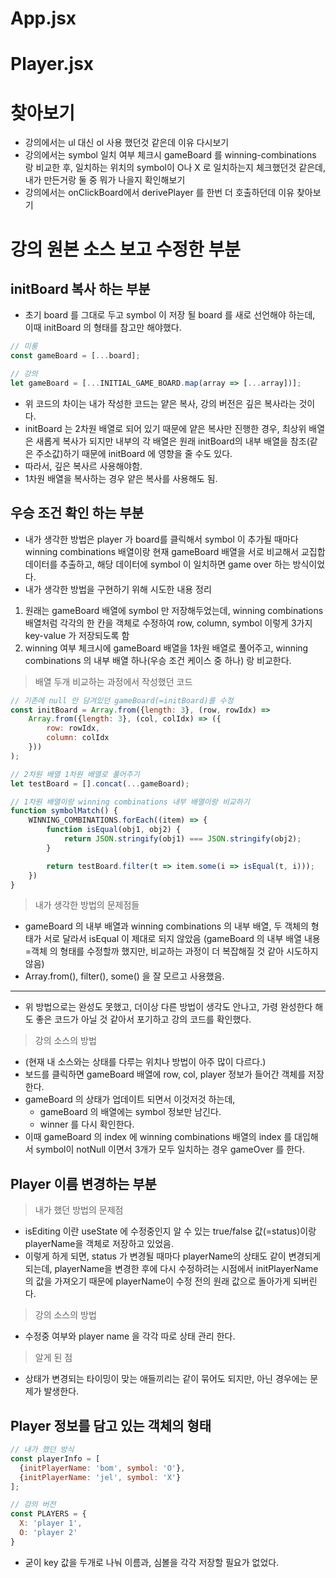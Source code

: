# App.jsx

# Player.jsx

# 찾아보기
- 강의에서는 ul 대신 ol 사용 했던것 같은데 이유 다시보기
- 강의에서는 symbol 일치 여부 체크시 gameBoard 를 winning-combinations 랑 비교한 후,
일치하는 위치의 symbol이 O나 X 로 일치하는지 체크했던것 같은데,
내가 만든거랑 둘 중 뭐가 나을지 확인해보기
- 강의에서는 onClickBoard에서 derivePlayer 를 한번 더 호출하던데 이유 찾아보기

# 강의 원본 소스 보고 수정한 부분
## initBoard 복사 하는 부분 
- 초기 board 를 그대로 두고 symbol 이 저장 될 board 를 새로 선언해야 하는데,
이때 initBoard 의 형태를 참고만 해야했다.

```js
// 미룽
const gameBoard = [...board];

// 강의
let gameBoard = [...INITIAL_GAME_BOARD.map(array => [...array])];
```

- 위 코드의 차이는 내가 작성한 코드는 얕은 복사, 강의 버전은 깊은 복사라는 것이다.
- initBoard 는 2차원 배열로 되어 있기 때문에 얕은 복사만 진행한 경우, 
최상위 배열은 새롭게 복사가 되지만 내부의 각 배열은 원래 initBoard의 내부 배열을 참조(같은 주소값)하기 때문에
initBoard 에 영향을 줄 수도 있다.
- 따라서, 깊은 복사르 사용해야함.
- 1차원 배열을 복사하는 경우 얕은 복사를 사용해도 됨.

## 우승 조건 확인 하는 부분
- 내가 생각한 방법은 player 가 board를 클릭해서 symbol 이 추가될 때마다
winning combinations 배열이랑 현재 gameBoard 배열을 서로 비교해서 교집합 데이터를 추출하고,
해당 데이터에 symbol 이 일치하면 game over 하는 방식이었다.
- 내가 생각한 방법을 구현하기 위해 시도한 내용 정리
1. 원래는 gameBoard 배열에 symbol 만 저장해두었는데, winning combinations 배열처럼
각각의 한 칸을 객체로 수정하여 row, column, symbol 이렇게 3가지 key-value 가 저장되도록 함
2. winning 여부 체크시에 gameBoard 배열을 1차원 배열로 풀어주고, 
winning combinations 의 내부 배열 하나(우승 조건 케이스 중 하나) 랑 비교한다.
> 배열 두개 비교하는 과정에서 작성했던 코드
```js
// 기존에 null 만 담겨있던 gameBoard(=initBoard)를 수정
const initBoard = Array.from({length: 3}, (row, rowIdx) =>
    Array.from({length: 3}, (col, colIdx) => ({
        row: rowIdx,
        column: colIdx
    }))
);

// 2차원 배열 1차원 배열로 풀어주기
let testBoard = [].concat(...gameBoard);

// 1차원 배열이랑 winning combinations 내부 배열이랑 비교하기
function symbolMatch() {
    WINNING_COMBINATIONS.forEach((item) => {
        function isEqual(obj1, obj2) {
            return JSON.stringify(obj1) === JSON.stringify(obj2);
        }

        return testBoard.filter(t => item.some(i => isEqual(t, i)));
    })
}
```
> 내가 생각한 방법의 문제점들
- gameBoard 의 내부 배열과 winning combinations 의 내부 배열, 두 객체의 형태가 서로 달라서 isEqual 이 제대로 되지 않았음
  (gameBoard 의 내부 배열 내용=객체 의 형태를 수정할까 했지만, 비교하는 과정이 더 복잡해질 것 같아 시도하지 않음)
- Array.from(), filter(), some() 을 잘 모르고 사용했음.

---
- 위 방법으로는 완성도 못했고, 더이상 다른 방법이 생각도 안나고, 
가령 완성한다 해도 좋은 코드가 아닐 것 같아서 포기하고 강의 코드를 확인했다.

> 강의 소스의 방법
- (현재 내 소스와는 상태를 다루는 위치나 방법이 아주 많이 다르다.)
- 보드를 클릭하면 gameBoard 배열에 row, col, player 정보가 들어간 객체를 저장한다.
- gameBoard 의 상태가 업데이트 되면서 이것저것 하는데,
  - gameBoard 의 배열에는 symbol 정보만 남긴다.
  - winner 를 다시 확인한다.
- 이때 gameBoard 의 index 에 winning combinations 배열의 index 를 대입해서
symbol이 notNull 이면서 3개가 모두 일치하는 경우 gameOver 를 한다.


## Player 이름 변경하는 부분
> 내가 했던 방법의 문제점
- isEditing 이란 useState 에 수정중인지 알 수 있는 true/false 값(=status)이랑 playerName을 객체로 저장하고 있었음.
- 이렇게 하게 되면, status 가 변경될 때마다 playerName의 상태도 같이 변경되게 되는데,
playerName을 변경한 후에 다시 수정하려는 시점에서 initPlayerName의 값을 가져오기 때문에
playerName이 수정 전의 원래 값으로 돌아가게 되버린다.

> 강의 소스의 방법
- 수정중 여부와 player name 을 각각 따로 상태 관리 한다.

> 알게 된 점
- 상태가 변경되는 타이밍이 맞는 애들끼리는 같이 묶어도 되지만, 아닌 경우에는 문제가 발생한다.

## Player 정보를 담고 있는 객체의 형태
```js
// 내가 했던 방식
const playerInfo = [
  {initPlayerName: 'bom', symbol: 'O'},
  {initPlayerName: 'jel', symbol: 'X'}
];

// 강의 버전
const PLAYERS = {
  X: 'player 1',
  O: 'player 2'
}
```

- 굳이 key 값을 두개로 나눠 이름과, 심볼을 각각 저장할 필요가 없었다. 